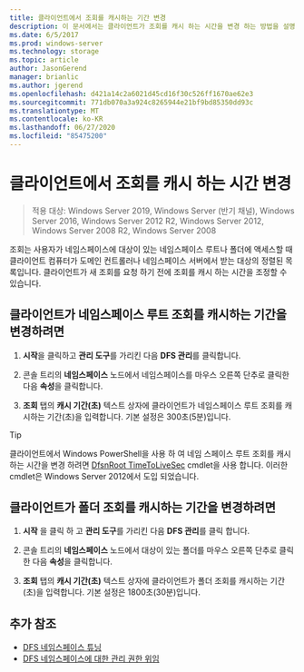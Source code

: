 ```yaml
---
title: 클라이언트에서 조회를 캐시하는 기간 변경
description: 이 문서에서는 클라이언트가 조회를 캐시 하는 시간을 변경 하는 방법을 설명 합니다.
ms.date: 6/5/2017
ms.prod: windows-server
ms.technology: storage
ms.topic: article
author: JasonGerend
manager: brianlic
ms.author: jgerend
ms.openlocfilehash: d421a14c2a6021d45cd16f30c526ff1670ae62e3
ms.sourcegitcommit: 771db070a3a924c8265944e21bf9bd85350dd93c
ms.translationtype: MT
ms.contentlocale: ko-KR
ms.lasthandoff: 06/27/2020
ms.locfileid: "85475200"
---
```

# <a name="change-the-amount-of-time-that-clients-cache-referrals"></a>클라이언트에서 조회를 캐시 하는 시간 변경

> 적용 대상: Windows Server 2019, Windows Server (반기 채널), Windows Server 2016, Windows Server 2012 R2, Windows Server 2012, Windows Server 2008 R2, Windows Server 2008

조회는 사용자가 네임스페이스에 대상이 있는 네임스페이스 루트나 폴더에 액세스할 때 클라이언트 컴퓨터가 도메인 컨트롤러나 네임스페이스 서버에서 받는 대상의 정렬된 목록입니다. 클라이언트가 새 조회를 요청 하기 전에 조회를 캐시 하는 시간을 조정할 수 있습니다.

## <a name="to-change-the-amount-of-time-that-clients-cache-namespace-root-referrals"></a>클라이언트가 네임스페이스 루트 조회를 캐시하는 기간을 변경하려면

1.  **시작**을 클릭하고 **관리 도구**를 가리킨 다음 **DFS 관리**를 클릭합니다.

2.  콘솔 트리의 **네임스페이스** 노드에서 네임스페이스를 마우스 오른쪽 단추로 클릭한 다음 **속성**을 클릭합니다.

3.  **조회** 탭의 **캐시 기간(초)** 텍스트 상자에 클라이언트가 네임스페이스 루트 조회를 캐시하는 기간(초)을 입력합니다. 기본 설정은 300초(5분)입니다.

> [!TIP]
> 클라이언트에서 Windows PowerShell을 사용 하 여 네임 스페이스 루트 조회를 캐시 하는 시간을 변경 하려면 [DfsnRoot TimeToLiveSec](https://technet.microsoft.com/library/jj884281.aspx) cmdlet을 사용 합니다. 이러한 cmdlet은 Windows Server 2012에서 도입 되었습니다.

## <a name="to-change-the-amount-of-time-that-clients-cache-folder-referrals"></a>클라이언트가 폴더 조회를 캐시하는 기간을 변경하려면

1.  **시작** 을 클릭 하 고 **관리 도구**를 가리킨 다음 **DFS 관리**를 클릭 합니다.

2.  콘솔 트리의 **네임스페이스** 노드에서 대상이 있는 폴더를 마우스 오른쪽 단추로 클릭한 다음 **속성**을 클릭합니다.

3.  **조회** 탭의 **캐시 기간(초)** 텍스트 상자에 클라이언트가 폴더 조회를 캐시하는 기간(초)을 입력합니다. 기본 설정은 1800초(30분)입니다.

## <a name="additional-references"></a>추가 참조

-   [DFS 네임스페이스 튜닝](tuning-dfs-namespaces.md)
-   [DFS 네임스페이스에 대한 관리 권한 위임](delegate-management-permissions-for-dfs-namespaces.md)


